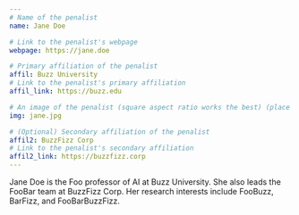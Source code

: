 ```yaml
---
# Name of the penalist
name: Jane Doe

# Link to the penalist's webpage
webpage: https://jane.doe

# Primary affiliation of the penalist
affil: Buzz University
# Link to the penalist's primary affiliation
affil_link: https://buzz.edu

# An image of the penalist (square aspect ratio works the best) (place in the `assets/img/penalist` directory)
img: jane.jpg

# (Optional) Secondary affiliation of the penalist
affil2: BuzzFizz Corp
# Link to the penalist's secondary affiliation 
affil2_link: https://buzzfizz.corp
---
```


<!-- Whatever you write below will show up as the speaker's bio -->

Jane Doe is the Foo professor of AI at Buzz University. She also leads the FooBar team at BuzzFizz Corp. Her research interests include FooBuzz, BarFizz, and FooBarBuzzFizz.
